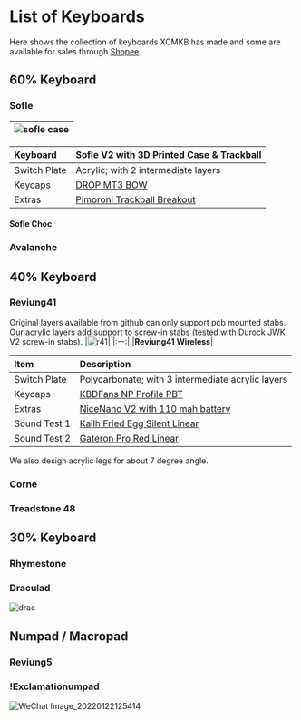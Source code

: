 # List of Keyboards 

Here shows the collection of keyboards XCMKB has made and some are available for sales through [Shopee](https://shopee.com.my/xchclow3).

## 60% Keyboard 
### Sofle

|![sofle case](https://user-images.githubusercontent.com/79617315/150625256-86398ed9-8d6b-4c29-bf9f-ccc324fad485.jpg)|
|:--:|


| Keyboard |Sofle V2 with 3D Printed Case & Trackball| 
|:-|:-|
| Switch Plate | Acrylic; with 2 intermediate layers |
| Keycaps | [DROP MT3 BOW](https://drop.com/buy/drop-mt3-black-on-white-keycap-set)  |
| Extras  | [Pimoroni Trackball Breakout](https://shop.pimoroni.com/products/trackball-breakout)|
#### Sofle Choc

### Avalanche

## 40% Keyboard
### Reviung41
Original layers available from github can only support pcb mounted stabs. Our acrylic layers add support to screw-in stabs (tested with Durock JWK V2 screw-in stabs). 
|![r41](https://user-images.githubusercontent.com/79617315/150625272-b36cb9c8-112e-4c69-869e-a3b228535a62.jpg)|
|:--:|
|**Reviung41 Wireless**|

| Item | Description |
|:-|:-|
| Switch Plate | Polycarbonate; with 3 intermediate acrylic layers |
| Keycaps | [KBDFans NP Profile PBT](https://kbdfans.com/collections/np-profile/products/np-pbt-keycaps-set)  |
| Extras  | [NiceNano V2 with 110 mah battery](https://nicekeyboards.com/nice-nano/) |
| Sound Test 1 | [Kailh Fried Egg Silent Linear](https://www.youtube.com/watch?v=NhWQsZSVb6k)|
| Sound Test 2 |[Gateron Pro Red Linear](https://www.youtube.com/watch?v=iLArT9ShYa0)|


We also design acrylic legs for about 7 degree angle. 
### Corne
### Treadstone 48

## 30% Keyboard
### Rhymestone
### Draculad
![drac](https://user-images.githubusercontent.com/79617315/150625252-49b91670-e43a-40aa-9a17-efebccc50e19.jpg)

## Numpad / Macropad
### Reviung5
### !Exclamationumpad 
![WeChat Image_20220122125414](https://user-images.githubusercontent.com/79617315/150625267-27f2a63b-a259-4d2a-9177-cf36dc1141de.jpg)

